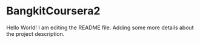 # BangkitCoursera2
Hello World!
I am editing the README file. Adding some more details about the project description.
